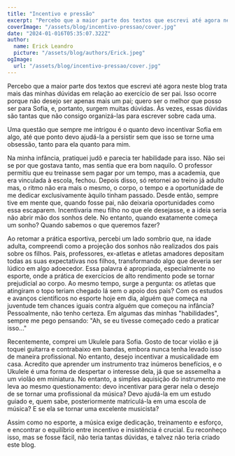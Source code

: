 ```yaml
---
title: "Incentivo e pressão"
excerpt: "Percebo que a maior parte dos textos que escrevi até agora neste blog trata mais das minhas dúvidas em relação ao exercício de ser pai. Isso ocorre porque não desejo ser apenas mais um pai; quero ser o melhor que posso ser para Sofia, e, portanto, surgem muitas dúvidas. Às vezes, essas dúvidas são tantas que não consigo organizá-las para escrever sobre cada uma. "
coverImage: "/assets/blog/incentivo-pressao/cover.jpg"
date: "2024-01-016T05:35:07.322Z"
author:
  name: Erick Leandro
  picture: "/assets/blog/authors/Erick.jpeg"
ogImage:
  url: "/assets/blog/incentivo-pressao/cover.jpg"
---
```


Percebo que a maior parte dos textos que escrevi até agora neste blog trata mais das minhas dúvidas em relação ao exercício de ser pai. Isso ocorre porque não desejo ser apenas mais um pai; quero ser o melhor que posso ser para Sofia, e, portanto, surgem muitas dúvidas. Às vezes, essas dúvidas são tantas que não consigo organizá-las para escrever sobre cada uma. 

Uma questão que sempre me intrigou é o quanto devo incentivar Sofia em algo, até que ponto devo ajudá-la a persistir sem que isso se torne uma obsessão, tanto para ela quanto para mim.

Na minha infância, pratiquei judô e parecia ter habilidade para isso. Não sei se por que gostava tanto, mas sentia que era bom naquilo. O professor permitiu que eu treinasse sem pagar por um tempo, mas a academia, que era vinculada à escola, fechou. Depois disso, só retornei ao treino já adulto mas, o ritmo não era mais o mesmo, o corpo, o tempo e a oportunidade de me dedicar exclusivamente àquilo tinham passado. Desde então, sempre tive em mente que, quando fosse pai, não deixaria oportunidades como essa escaparem. Incentivaria meu filho no que ele desejasse, e a ideia seria não abrir mão dos sonhos dele. No entanto, quando exatamente começa um sonho? Quando sabemos o que queremos fazer?

Ao retomar a prática esportiva, percebi um lado sombrio que, na idade adulta, compreendi como a projeção dos sonhos não realizados dos pais sobre os filhos. Pais, professores, ex-atletas e atletas amadores depositam todas as suas expectativas nos filhos, transformando algo que deveria ser lúdico em algo adoecedor. Essa palavra é apropriada, especialmente no esporte, onde a prática de exercícios de alto rendimento pode se tornar prejudicial ao corpo. Ao mesmo tempo, surge a pergunta: os atletas que atingiram o topo teriam chegado lá sem o apoio dos pais? Com os estudos e avanços científicos no esporte hoje em dia, alguém que começa na juventude tem chances iguais contra alguém que começou na infância? Pessoalmente, não tenho certeza. Em algumas das minhas "habilidades", sempre me pego pensando: "Ah, se eu tivesse começado cedo a praticar isso..."

Recentemente, comprei um Ukulele para Sofia. Gosto de tocar violão e já toquei guitarra e contrabaixo em bandas, embora nunca tenha levado isso de maneira profissional. No entanto, desejo incentivar a musicalidade em casa. Acredito que aprender um instrumento traz inúmeros benefícios, e o Ukulele é uma forma de despertar o interesse dela, já que se assemelha a um violão em miniatura. No entanto, a simples aquisição do instrumento me leva ao mesmo questionamento: devo incentivar para gerar nela o desejo de se tornar uma profissional da música? Devo ajudá-la em um estudo guiado e, quem sabe, posteriormente matriculá-la em uma escola de música? E se ela se tornar uma excelente musicista?

Assim como no esporte, a música exige dedicação, treinamento e esforço, e encontrar o equilíbrio entre incentivo e insistência é crucial. Eu reconheço isso, mas se fosse fácil, não teria tantas dúvidas, e talvez não teria criado este blog.
